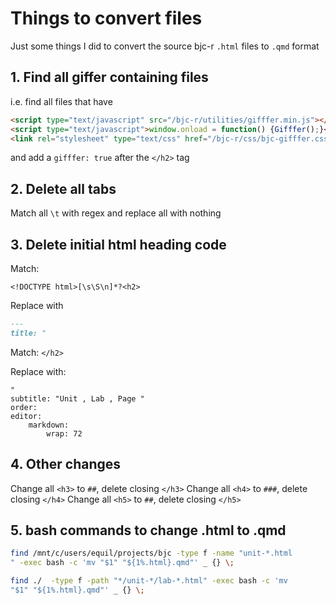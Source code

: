# Things to convert files

Just some things I did to convert the source bjc-r `.html` files to `.qmd` format

## 1. Find all giffer containing files

i.e. find all files that have

``` html
<script type="text/javascript" src="/bjc-r/utilities/gifffer.min.js"></script>
<script type="text/javascript">window.onload = function() {Gifffer();}</script>
<link rel="stylesheet" type="text/css" href="/bjc-r/css/bjc-gifffer.css">
```

and add a `gifffer: true` after the `</h2>` tag

## 2. Delete all tabs

Match all `\t` with regex and replace all with nothing

## 3. Delete initial html heading code

Match:

``` regex
<!DOCTYPE html>[\s\S\n]*?<h2>
```

Replace with 

``` md
---
title: "
```

Match: `</h2>`

Replace with: 

```
"
subtitle: "Unit , Lab , Page "
order:
editor: 
    markdown: 
        wrap: 72
```

## 4. Other changes

Change all `<h3>` to `##`, delete closing `</h3>`
Change all `<h4>` to `###`, delete closing `</h4>`
Change all `<h5>` to `##`, delete closing `</h5>`

## 5. bash commands to change .html to .qmd

``` bash
find /mnt/c/users/equil/projects/bjc -type f -name "unit-*.html
" -exec bash -c 'mv "$1" "${1%.html}.qmd"' _ {} \;

find ./  -type f -path "*/unit-*/lab-*.html" -exec bash -c 'mv
"$1" "${1%.html}.qmd"' _ {} \;
```

